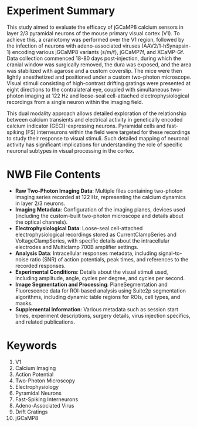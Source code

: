 # Experiment Summary

This study aimed to evaluate the efficacy of jGCaMP8 calcium sensors in layer 2/3 pyramidal neurons of the mouse primary visual cortex (V1). To achieve this, a craniotomy was performed over the V1 region, followed by the infection of neurons with adeno-associated viruses (AAV2/1-hSynapsin-1) encoding various jGCaMP8 variants (s/m/f), jGCaMP7f, and XCaMP-Gf. Data collection commenced 18-80 days post-injection, during which the cranial window was surgically removed, the dura was exposed, and the area was stabilized with agarose and a custom coverslip. The mice were then lightly anesthetized and positioned under a custom two-photon microscope. Visual stimuli consisting of high-contrast drifting gratings were presented at eight directions to the contralateral eye, coupled with simultaneous two-photon imaging at 122 Hz and loose-seal cell-attached electrophysiological recordings from a single neuron within the imaging field.

This dual modality approach allows detailed exploration of the relationship between calcium transients and electrical activity in genetically encoded calcium indicator (GECI)-expressing neurons. Pyramidal cells and fast-spiking (FS) interneurons within the field were targeted for these recordings to study their response to visual stimuli. Such detailed mapping of neuronal activity has significant implications for understanding the role of specific neuronal subtypes in visual processing in the cortex.

# NWB File Contents

- **Raw Two-Photon Imaging Data**: Multiple files containing two-photon imaging series recorded at 122 Hz, representing the calcium dynamics in layer 2/3 neurons.
- **Imaging Metadata**: Configuration of the imaging planes, devices used (including the custom-built two-photon microscope and details about the optical channels).
- **Electrophysiological Data**: Loose-seal cell-attached electrophysiological recordings stored as CurrentClampSeries and VoltageClampSeries, with specific details about the intracellular electrodes and Multiclamp 700B amplifier settings.
- **Analysis Data**: Intracellular responses metadata, including signal-to-noise ratio (SNR) of action potentials, peak times, and references to the recorded responses.
- **Experimental Conditions**: Details about the visual stimuli used, including amplitude, angle, cycles per degree, and cycles per second.
- **Image Segmentation and Processing**: PlaneSegmentation and Fluorescence data for ROI-based analysis using Suite2p segmentation algorithms, including dynamic table regions for ROIs, cell types, and masks.
- **Supplemental Information**: Various metadata such as session start times, experiment descriptions, surgery details, virus injection specifics, and related publications.

# Keywords

1. V1
2. Calcium Imaging
3. Action Potential
4. Two-Photon Microscopy
5. Electrophysiology
6. Pyramidal Neurons
7. Fast-Spiking Interneurons
8. Adeno-Associated Virus
9. Drift Gratings
10. jGCaMP8